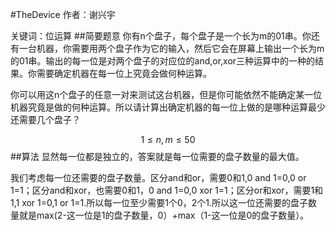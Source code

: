 #TheDevice
作者：谢兴宇

关键词：位运算
##简要题意
你有n个盘子，每个盘子是一个长为m的01串。你还有一台机器，你需要用两个盘子作为它的输入，然后它会在屏幕上输出一个长为m的01串。输出的每一位是对两个盘子的对应位的and,or,xor三种运算中的一种的结果。你需要确定机器在每一位上究竟会做何种运算。

你可以用这n个盘子的任意一对来测试这台机器，但是你可能依然不能确定某一位机器究竟是做的何种运算。所以请计算出确定机器的每一位上做的是哪种运算最少还需要几个盘子？

$$1\le n,m\le 50$$
##算法
显然每一位都是独立的，答案就是每一位需要的盘子数量的最大值。

我们考虑每一位还需要的盘子数量。区分and和or，需要0和1,0 and 1=0,0 or 1=1；区分and和xor，也需要0和1，0 and 1=0,0 xor 1=1；区分or和xor，需要1和1,1 xor 1=0,1 or 1=1.所以每一位至少需要1个0，2个1.所以这一位还需要的盘子数量就是max(2-这一位是1的盘子数量，0）+max（1-这一位是0的盘子数量）。
